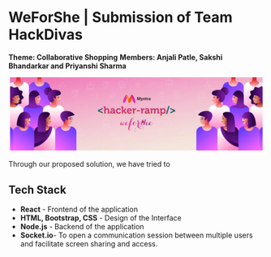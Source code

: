# WeForShe | Submission of Team HackDivas
<b>Theme:
Collaborative Shopping</b>
<b>Members:
Anjali Patle, Sakshi Bhandarkar and Priyanshi Sharma</b>

<p align="center">
    <img src="hackerramp.PNG" alt="Logo" width="500">
  </a>
  
Through our proposed solution, we have tried to 


## Tech Stack
* <b>React</b> - Frontend of the application
* <b>HTML, Bootstrap, CSS</b> - Design of the Interface 
* <b>Node.js</b> - Backend of the application 
* <b>Socket.io</b>- To open a communication session between multiple users and facilitate screen sharing and access.
